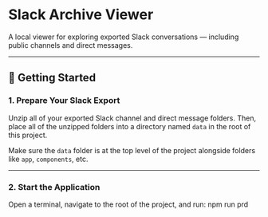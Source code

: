 # Slack Archive Viewer

A local viewer for exploring exported Slack conversations — including public channels and direct messages.

---

## 🚀 Getting Started

### 1. Prepare Your Slack Export

Unzip all of your exported Slack channel and direct message folders. Then, place all of the unzipped folders into a directory named `data` in the root of this project.

Make sure the `data` folder is at the top level of the project alongside folders like `app`, `components`, etc.

---

### 2. Start the Application

Open a terminal, navigate to the root of the project, and run: npm run prd
